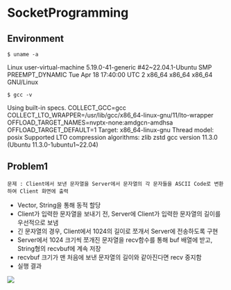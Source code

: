 # SocketProgramming
## Environment
```shell
$ uname -a
```
Linux user-virtual-machine 5.19.0-41-generic #42~22.04.1-Ubuntu SMP PREEMPT_DYNAMIC Tue Apr 18 17:40:00 UTC 2 x86_64 x86_64 x86_64 GNU/Linux

```shell
$ gcc -v
```
Using built-in specs.
COLLECT_GCC=gcc
COLLECT_LTO_WRAPPER=/usr/lib/gcc/x86_64-linux-gnu/11/lto-wrapper
OFFLOAD_TARGET_NAMES=nvptx-none:amdgcn-amdhsa
OFFLOAD_TARGET_DEFAULT=1
Target: x86_64-linux-gnu
Thread model: posix
Supported LTO compression algorithms: zlib zstd
gcc version 11.3.0 (Ubuntu 11.3.0-1ubuntu1~22.04)

## Problem1
```shell
문제 : Client에서 보낸 문자열을 Server에서 문자열의 각 문자들을 ASCII Code로 변환하여 Client 화면에 출력
```
- Vector, String을 통해 동적 할당
- Client가 입력한 문자열을 보내기 전, Server에 Client가 입력한 문자열의 길이를 우선적으로 보냄
- 긴 문자열의 경우, Client에서 1024의 길이로 쪼개서 Server에 전송하도록 구현
- Server에서 1024 크기씩 쪼개진 문자열을 recv함수를 통해 buf 배열에 받고, String형의 recvbuf에 계속 저장
- recvbuf 크기가 맨 처음에 보낸 문자열의 길이와 같아진다면 recv 중지함
- 실행 결과
<img src="https://user-images.githubusercontent.com/120318020/236194509-4bb6bacb-24ae-452b-9f1b-2ef84a9c37cb.PNG">
